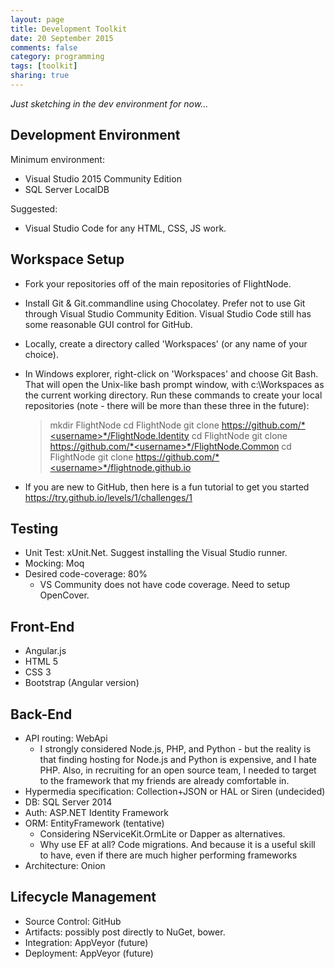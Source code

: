 ```yaml
---
layout: page
title: Development Toolkit
date: 20 September 2015
comments: false
category: programming
tags: [toolkit]
sharing: true
---
```


*Just sketching in the dev environment for now...*

## Development Environment

Minimum environment:

* Visual Studio 2015 Community Edition
* SQL Server LocalDB

Suggested:

* Visual Studio Code for any HTML, CSS, JS work.

## Workspace Setup

* Fork your repositories off of the main repositories of FlightNode.
* Install Git & Git.commandline using Chocolatey. Prefer not to use Git through Visual Studio Community Edition. Visual Studio Code still has some reasonable GUI control for GitHub.
* Locally, create a directory called 'Workspaces' (or any name of your choice).
* In Windows explorer, right-click on 'Workspaces' and choose Git Bash. That will open the Unix-like bash prompt window, 
  with c:\Workspaces as the current working directory. Run these commands
  to create your local repositories (note - there will be more than these three in the future): 


    > mkdir FlightNode
    > cd FlightNode git clone https://github.com/*<username>*/FlightNode.Identity
    > cd FlightNode git clone https://github.com/*<username>*/FlightNode.Common
    > cd FlightNode git clone https://github.com/*<username>*/flightnode.github.io


* If you are new to GitHub, then here is a fun tutorial to get you started https://try.github.io/levels/1/challenges/1

## Testing

* Unit Test: xUnit.Net. Suggest installing the Visual Studio runner.
* Mocking: Moq
* Desired code-coverage: 80%
  * VS Community does not have code coverage. Need to setup OpenCover.

## Front-End

* Angular.js
* HTML 5
* CSS 3
* Bootstrap (Angular version)

## Back-End

* API routing: WebApi
  * I strongly considered Node.js, PHP, and Python - but the reality
    is that finding hosting for Node.js and Python is expensive,
	and I hate PHP. Also, in recruiting for an open source team,
	I needed to target to the framework that my friends are already
	comfortable in.
* Hypermedia specification: Collection+JSON or HAL or Siren (undecided)
* DB: SQL Server 2014
* Auth: ASP.NET Identity Framework
* ORM: EntityFramework (tentative)
  * Considering NServiceKit.OrmLite or Dapper as alternatives.
  * Why use EF at all? Code migrations. And because it is a useful
    skill to have, even if there are much higher performing 
	frameworks
* Architecture: Onion


## Lifecycle Management

* Source Control: GitHub
* Artifacts: possibly post directly to NuGet, bower.
* Integration: AppVeyor (future)
* Deployment: AppVeyor (future)